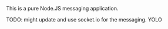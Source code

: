 This is a pure Node.JS messaging application.

TODO: might update and use socket.io for the messaging. YOLO
